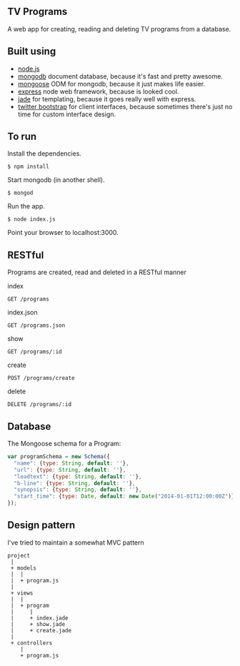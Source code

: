 ## TV Programs
  A web app for creating, reading and deleting TV programs from a database.

## Built using
  * [node.js](http://nodejs.org)
  * [mongodb](http://www.mongodb.org/) document database, because it's fast and pretty awesome.
  * [mongoose](http://mongoosejs.com/) ODM for mongodb, because it just makes life easier.
  * [express](http://expressjs.com/) node web framework, because is looked cool.
  * [jade](http://jade-lang.com) for templating, because it goes really well with express.
  * [twitter bootstrap](http://getbootstrap.com/2.3.2/) for client interfaces, because sometimes there's just no time for custom interface design.

## To run
  Install the dependencies.

    $ npm install

  Start mongodb (in another shell).

    $ mongod

  Run the app.

    $ node index.js

  Point your browser to localhost:3000.

## RESTful
  Programs are created, read and deleted in a RESTful manner

  index

    GET /programs

  index.json

    GET /programs.json

  show

    GET /programs/:id

  create

    POST /programs/create

  delete

    DELETE /programs/:id

## Database
  The Mongoose schema for a Program:

```javascript
var programSchema = new Schema({
  "name": {type: String, default: ''},
  "url": {type: String, default: ''},
  "leadtext": {type: String, default: ''},
  "b-line": {type: String, default: ''},
  "synopsis": {type: String, default: ''},
  "start_time": {type: Date, default: new Date("2014-01-01T12:00:00Z")}
});
```

## Design pattern
  I've tried to maintain a somewhat MVC pattern

    project
     |
     + models
     |  |
     |  + program.js
     |
     + views
     |  |
     |  + program
     |     |
     |     + index.jade
     |     + show.jade
     |     + create.jade
     |
     + controllers
        |
        + program.js